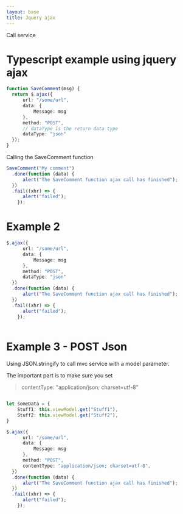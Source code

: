 ```yaml
---
layout: base
title: Jquery ajax
---
```


Call service

# Typescript example using jquery ajax

```typescript
function SaveComment(msg) {
  return $.ajax({
      url: "/some/url",
      data: {
          Message: msg
      },
      method: "POST",
      // dataType is the return data type
      dataType: "json"
  });
}
```

Calling the SaveComment function

```javascript
SaveComment("My comment")
  .done(function (data) {
      alert("The SaveComment function ajax call has finished");
  })
  .fail((xhr) => {
      alert("failed");
    });
```


# Example 2

```typescript
$.ajax({
      url: "/some/url",
      data: {
          Message: msg
      },
      method: "POST",
      dataType: "json"
  })
  .done(function (data) {
      alert("The SaveComment function ajax call has finished");
  })
  .fail((xhr) => {
      alert("failed");
    });
  
```

# Example 3 - POST Json

Using JSON.stringify to call mvc service with a model parameter.

The important part is to make sure you set

> contentType: "application/json; charset=utf-8"

```typescript

let someData = {
    Stuff1: this.viewModel.get("Stuff1"),
    Stuff2: this.viewModel.get("Stuff2"),
}

$.ajax({
      url: "/some/url",
      data: {
          Message: msg
      },
      method: "POST",
      contentType: "application/json; charset=utf-8",
  })
  .done(function (data) {
      alert("The SaveComment function ajax call has finished");
  })
  .fail((xhr) => {
      alert("failed");
    });
  
```

